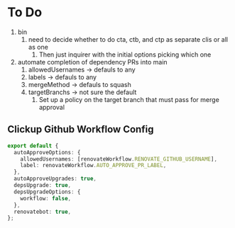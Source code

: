 # To Do

1. bin
   1. need to decide whether to do cta, ctb, and ctp as separate clis or all as one
      1. Then just inquirer with the initial options picking which one
2. automate completion of dependency PRs into main
   1. allowedUsernames -> defauls to any
   2. labels -> defauls to any
   3. mergeMethod -> defauls to squash
   4. targetBranchs -> not sure the default
      1. Set up a policy on the target branch that must pass for merge approval

## Clickup Github Workflow Config

```ts
export default {
  autoApproveOptions: {
    allowedUsernames: [renovateWorkflow.RENOVATE_GITHUB_USERNAME],
    label: renovateWorkflow.AUTO_APPROVE_PR_LABEL,
  },
  autoApproveUpgrades: true,
  depsUpgrade: true,
  depsUpgradeOptions: {
    workflow: false,
  },
  renovatebot: true,
};
```
